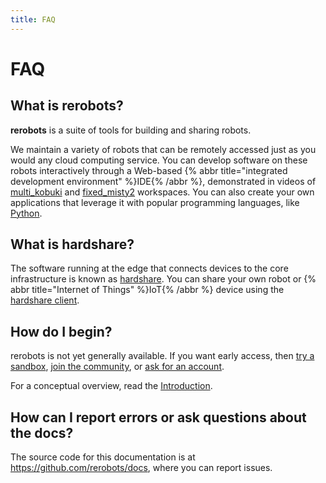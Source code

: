 ```yaml
---
title: FAQ
---
```


# FAQ

## What is rerobots?

**rerobots** is a suite of tools for building and sharing robots.

We maintain a variety of robots that can be remotely accessed just as you would
any cloud computing service.
You can develop software on these robots interactively through a Web-based
{% abbr title="integrated development environment" %}IDE{% /abbr %},
demonstrated in videos of [multi_kobuki](https://vimeo.com/465989844) and
[fixed_misty2](https://vimeo.com/488264658) workspaces.
You can also create your own applications that leverage it with popular programming languages,
like [Python](https://pypi.org/project/rerobots/).


## What is hardshare?

The software running at the edge that connects devices to the core infrastructure is known as
[hardshare](/hardshare/intro).
You can share your own robot or {% abbr title="Internet of Things" %}IoT{% /abbr %} device using
the [hardshare client](https://github.com/rerobots/hardshare).


## How do I begin?

rerobots is not yet generally available.
If you want early access, then
[try a sandbox](https://rerobots.net/sandbox), [join the community](https://discord.gg/ur3jTyw),
or [ask for an account](https://rerobots.net/contact).

For a conceptual overview, read the [Introduction](/intro).


## How can I report errors or ask questions about the docs?

The source code for this documentation is at <https://github.com/rerobots/docs>,
where you can report issues.
